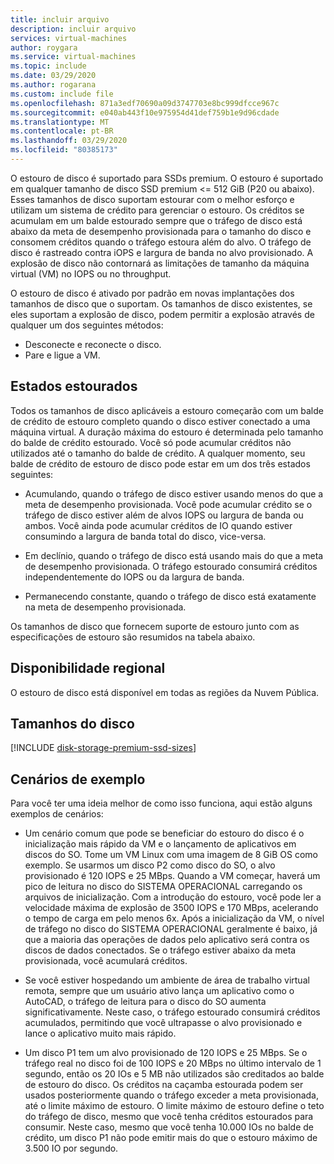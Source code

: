 ```yaml
---
title: incluir arquivo
description: incluir arquivo
services: virtual-machines
author: roygara
ms.service: virtual-machines
ms.topic: include
ms.date: 03/29/2020
ms.author: rogarana
ms.custom: include file
ms.openlocfilehash: 871a3edf70690a09d3747703e8bc999dfcce967c
ms.sourcegitcommit: e040ab443f10e975954d41def759b1e9d96cdade
ms.translationtype: MT
ms.contentlocale: pt-BR
ms.lasthandoff: 03/29/2020
ms.locfileid: "80385173"
---
```

O estouro de disco é suportado para SSDs premium. O estouro é suportado em qualquer tamanho de disco SSD premium <= 512 GiB (P20 ou abaixo). Esses tamanhos de disco suportam estourar com o melhor esforço e utilizam um sistema de crédito para gerenciar o estouro. Os créditos se acumulam em um balde estourado sempre que o tráfego de disco está abaixo da meta de desempenho provisionada para o tamanho do disco e consomem créditos quando o tráfego estoura além do alvo. O tráfego de disco é rastreado contra iOPS e largura de banda no alvo provisionado. A explosão de disco não contornará as limitações de tamanho da máquina virtual (VM) no IOPS ou no throughput.

O estouro de disco é ativado por padrão em novas implantações dos tamanhos de disco que o suportam. Os tamanhos de disco existentes, se eles suportam a explosão de disco, podem permitir a explosão através de qualquer um dos seguintes métodos:

- Desconecte e reconecte o disco.
- Pare e ligue a VM.

## <a name="burst-states"></a>Estados estourados

Todos os tamanhos de disco aplicáveis a estouro começarão com um balde de crédito de estouro completo quando o disco estiver conectado a uma máquina virtual. A duração máxima do estouro é determinada pelo tamanho do balde de crédito estourado. Você só pode acumular créditos não utilizados até o tamanho do balde de crédito. A qualquer momento, seu balde de crédito de estouro de disco pode estar em um dos três estados seguintes: 

- Acumulando, quando o tráfego de disco estiver usando menos do que a meta de desempenho provisionada. Você pode acumular crédito se o tráfego de disco estiver além de alvos IOPS ou largura de banda ou ambos. Você ainda pode acumular créditos de IO quando estiver consumindo a largura de banda total do disco, vice-versa.  

- Em declínio, quando o tráfego de disco está usando mais do que a meta de desempenho provisionada. O tráfego estourado consumirá créditos independentemente do IOPS ou da largura de banda. 

- Permanecendo constante, quando o tráfego de disco está exatamente na meta de desempenho provisionada. 

Os tamanhos de disco que fornecem suporte de estouro junto com as especificações de estouro são resumidos na tabela abaixo.

## <a name="regional-availability"></a>Disponibilidade regional

O estouro de disco está disponível em todas as regiões da Nuvem Pública.

## <a name="disk-sizes"></a>Tamanhos do disco

[!INCLUDE [disk-storage-premium-ssd-sizes](disk-storage-premium-ssd-sizes.md)]

## <a name="example-scenarios"></a>Cenários de exemplo

Para você ter uma ideia melhor de como isso funciona, aqui estão alguns exemplos de cenários:

- Um cenário comum que pode se beneficiar do estouro do disco é o inicialização mais rápido da VM e o lançamento de aplicativos em discos do SO. Tome um VM Linux com uma imagem de 8 GiB OS como exemplo. Se usarmos um disco P2 como disco do SO, o alvo provisionado é 120 IOPS e 25 MBps. Quando a VM começar, haverá um pico de leitura no disco do SISTEMA OPERACIONAL carregando os arquivos de inicialização. Com a introdução do estouro, você pode ler a velocidade máxima de explosão de 3500 IOPS e 170 MBps, acelerando o tempo de carga em pelo menos 6x. Após a inicialização da VM, o nível de tráfego no disco do SISTEMA OPERACIONAL geralmente é baixo, já que a maioria das operações de dados pelo aplicativo será contra os discos de dados conectados. Se o tráfego estiver abaixo da meta provisionada, você acumulará créditos.

- Se você estiver hospedando um ambiente de área de trabalho virtual remota, sempre que um usuário ativo lança um aplicativo como o AutoCAD, o tráfego de leitura para o disco do SO aumenta significativamente. Neste caso, o tráfego estourado consumirá créditos acumulados, permitindo que você ultrapasse o alvo provisionado e lance o aplicativo muito mais rápido.

- Um disco P1 tem um alvo provisionado de 120 IOPS e 25 MBps. Se o tráfego real no disco foi de 100 IOPS e 20 MBps no último intervalo de 1 segundo, então os 20 IOs e 5 MB não utilizados são creditados ao balde de estouro do disco. Os créditos na caçamba estourada podem ser usados posteriormente quando o tráfego exceder a meta provisionada, até o limite máximo de estouro. O limite máximo de estouro define o teto do tráfego de disco, mesmo que você tenha créditos estourados para consumir. Neste caso, mesmo que você tenha 10.000 IOs no balde de crédito, um disco P1 não pode emitir mais do que o estouro máximo de 3.500 IO por segundo.  
